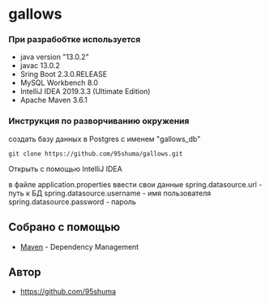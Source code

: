 # gallows


### При разрабобтке используется

* java version "13.0.2"
* javac 13.0.2
* Sring Boot 2.3.0.RELEASE
* MySQL Workbench 8.0
* IntelliJ IDEA 2019.3.3 (Ultimate Edition)
* Apache Maven 3.6.1

### Инструкция по разворчиванию окружения

создать базу данных в Postgres
с именем "gallows_db"

```
git clone https://github.com/95shuma/gallows.git
```

Открыть с помощью IntelliJ IDEA

в файле application.properties
ввести свои данные 
spring.datasource.url - путь к БД
spring.datasource.username - имя пользователя
spring.datasource.password - пароль

## Собрано с помощью

* [Maven](https://maven.apache.org/) - Dependency Management

## Автор

* https://github.com/95shuma
